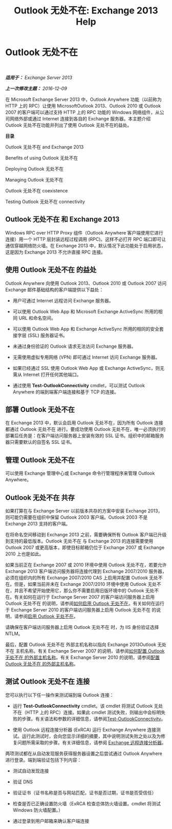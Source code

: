 ﻿---
title: 'Outlook 无处不在: Exchange 2013 Help'
TOCTitle: Outlook 无处不在
ms:assetid: 9026d461-ec6a-4ef5-ba9d-de33030858f3
ms:mtpsurl: https://technet.microsoft.com/zh-cn/library/Bb123741(v=EXCHG.150)
ms:contentKeyID: 50491024
ms.date: 01/11/2018
mtps_version: v=EXCHG.150
ms.translationtype: HT
---

# Outlook 无处不在

 

_**适用于：** Exchange Server 2013_

_**上一次修改主题：** 2016-12-09_

在 Microsoft Exchange Server 2013 中，Outlook Anywhere 功能（以前称为 HTTP 上的 RPC）让使用 MicrosoftOutlook 2013、Outlook 2010 或 Outlook 2007 的客户端可以通过支持 HTTP 上的 RPC 功能的 Windows 网络组件，从公司网络外部或通过 Internet 连接到各自的 Exchange 服务器。本主题介绍 Outlook 无处不在功能并列出了使用 Outlook 无处不在的益处。

**目录**

Outlook 无处不在 and Exchange 2013

Benefits of using Outlook 无处不在

Deploying Outlook 无处不在

Managing Outlook 无处不在

Outlook 无处不在 coexistence

Testing Outlook 无处不在 connectivity

## Outlook 无处不在 和 Exchange 2013

Windows RPC over HTTP Proxy 组件（Outlook Anywhere 客户端使用它进行连接）用一个 HTTP 层封装远程过程调用 (RPC)。这样不必打开 RPC 端口即可让通信穿越网络防火墙。在 Exchange 2013 中，默认情况下此功能处于启用状态，这是因为 Exchange 2013 不允许直接 RPC 连接。

## 使用 Outlook 无处不在 的益处

Outlook Anywhere 向使用 Outlook 2013、Outlook 2010 或 Outlook 2007 访问 Exchange 邮件基础结构的客户端提供以下益处：

  - 用户可通过 Internet 远程访问 Exchange 服务器。

  - 可以使用 Outlook Web App 和 Microsoft Exchange ActiveSync 所用的相同 URL 和命名空间。

  - 可以使用 Outlook Web App 和 Exchange ActiveSync 所用的相同的安全套接字层 (SSL) 服务器证书。

  - 未通过身份验证的 Outlook 请求无法访问 Exchange 服务器。

  - 无需使用虚拟专用网络 (VPN) 即可通过 Internet 访问 Exchange 服务器。

  - 如果已经通过 SSL 使用 Outlook Web App 或 Exchange ActiveSync，则无需从 Internet 打开任何其他端口。

  - 通过使用 **Test-OutlookConnectivity** cmdlet，可以测试 Outlook Anywhere 的端到端客户端连接和基于 TCP 的连接。

## 部署 Outlook 无处不在

在 Exchange 2013 中，默认会启用 Outlook 无处不在，因为所有 Outlook 连接都通过 Outlook 无处不在 进行。要成功使用 Outlook 无处不在，唯一必须执行的部署后任务是：在客户端访问服务器上安装有效的 SSL 证书。组织中的邮箱服务器只需要默认的自签名 SSL 证书。

## 管理 Outlook 无处不在

可以使用 Exchange 管理中心或 Exchange 命令行管理程序来管理 Outlook Anywhere。

## Outlook 无处不在 共存

如果打算在与 Exchange Server 以前版本共存的方案中安装 Exchange 2013，则可能仍需要在组织中保留 Outlook 2003 客户端。Outlook 2003 不是 Exchange 2013 支持的客户端。

在将命名空间移动到 Exchange 2013 之前，需要确保所有 Outlook 客户端已升级到支持的最低版本。Outlook 无处不在 与 Exchange 2013 的连接需要使用 Outlook 2007 或更高版本，即使目标邮箱仍位于 Exchange 2007 或 Exchange 2010 上也是如此。

如果当前正在 Exchange 2007 或 2010 环境中使用 Outlook 无处不在，若要允许 Exchange 2013 客户端访问服务器将连接代理到 Exchange 2007/2010 服务器，必须在组织内的所有 Exchange 2007/2010 CAS 上启用并配置 Outlook 无处不在。但是，如果当前并未在 Exchange 2007/2010 环境中使用 Outlook 无处不在，并且不希望开始使用它，那么你不需要启用旧版环境中的 Outlook 无处不在。有关如何在运行于 Exchange Server 2007 的客户端访问服务器上启用 Outlook 无处不在 的说明，请参阅[如何启用 Outlook 无处不在](https://go.microsoft.com/fwlink/p/?linkid=510497)。有关如何在运行于 Exchange Server 2010 的客户端访问服务器上启用 Outlook 无处不在 的说明，请参阅[启用 Outlook 无处不在](https://go.microsoft.com/fwlink/p/?linkid=510502)。

请确保在客户端访问服务器上启用 Outlook 无处不在 时，为 IIS 身份验证选择 NTLM。

最后，配置 Outlook 无处不在 外部主机名称以指向 Exchange 2013Outlook 无处不在 主机名称。有关 Exchange Server 2007 的说明，请参阅[如何配置 Outlook 无处不在 的外部主机名称](https://go.microsoft.com/fwlink/p/?linkid=510530)。有关 Exchange Server 2010 的说明，请参阅[配置 Outlook 无处不在 的外部主机名称](https://go.microsoft.com/fwlink/p/?linkid=510531)。

## 测试 Outlook 无处不在 连接

您可以执行以下任一操作来测试端到端 Outlook 连接：

  - 运行 **Test-OutlookConnectivity** cmdlet。该 cmdlet 将测试 Outlook 无处不在（HTTP 上的 RPC）连接。如果此 cmdlet 测试失败，则输出中会标明失败的步骤。有关语法和参数的详细信息，请参阅[Test-OutlookConnectivity](https://technet.microsoft.com/zh-cn/library/dd638082\(v=exchg.150\))。

  - 使用 Outlook 远程连接分析器 (ExRCA) 运行 Exchange Anywhere 连接测试。运行此测试时，会向您显示详细的摘要，其中说明测试失败之处以及为修复问题所需采取的步骤。有关详细信息，请参阅 [Exchange 远程连接分析器](exchange-remote-connectivity-analyzer-exchange-2013-help.md)。

两项测试都在从自动发现服务获得服务器设置之后尝试通过 Outlook Anywhere 进行登录。端到端验证包括下列内容：

  - 测试自动发现连接

  - 验证 DNS

  - 验证证书（证书名称是否与网站匹配，证书是否过期，证书是否受信任）

  - 检查是否已正确设置防火墙（ExRCA 检查总体防火墙设置。cmdlet 将测试 Windows 防火墙配置。）

  - 通过登录到用户邮箱来确认客户端连接

